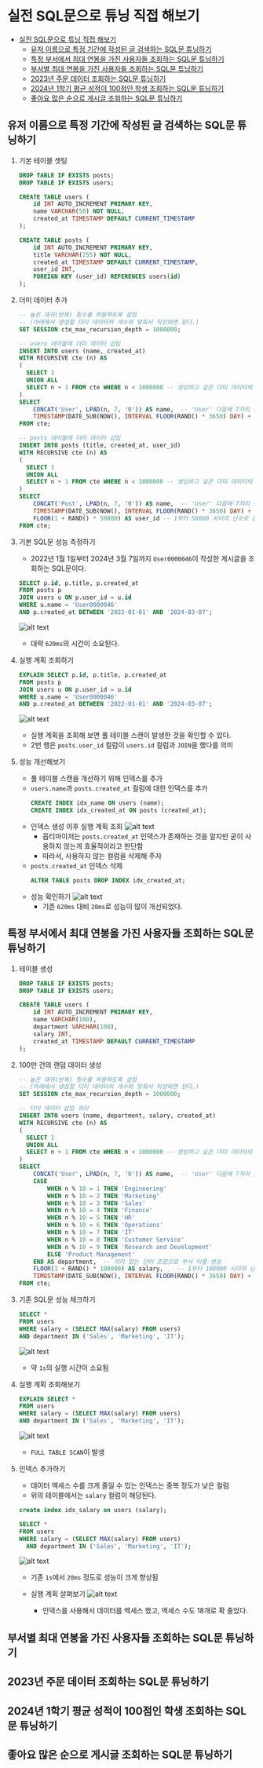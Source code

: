 # 실전 SQL문으로 튜닝 직접 해보기
- [실전 SQL문으로 튜닝 직접 해보기](#실전-sql문으로-튜닝-직접-해보기)
  - [유저 이름으로 특정 기간에 작성된 글 검색하는 SQL문 튜닝하기](#유저-이름으로-특정-기간에-작성된-글-검색하는-sql문-튜닝하기)
  - [특정 부서에서 최대 연봉을 가진 사용자들 조회하는 SQL문 튜닝하기](#특정-부서에서-최대-연봉을-가진-사용자들-조회하는-sql문-튜닝하기)
  - [부서별 최대 연봉을 가진 사용자들 조회하는 SQL문 튜닝하기](#부서별-최대-연봉을-가진-사용자들-조회하는-sql문-튜닝하기)
  - [2023년 주문 데이터 조회하는 SQL문 튜닝하기](#2023년-주문-데이터-조회하는-sql문-튜닝하기)
  - [2024년 1학기 평균 성적이 100점인 학생 조회하는 SQL문 튜닝하기](#2024년-1학기-평균-성적이-100점인-학생-조회하는-sql문-튜닝하기)
  - [좋아요 많은 순으로 게시글 조회하는 SQL문 튜닝하기](#좋아요-많은-순으로-게시글-조회하는-sql문-튜닝하기)

## 유저 이름으로 특정 기간에 작성된 글 검색하는 SQL문 튜닝하기
1. 기본 테이블 셋팅
    ```sql
    DROP TABLE IF EXISTS posts;
    DROP TABLE IF EXISTS users;

    CREATE TABLE users (
        id INT AUTO_INCREMENT PRIMARY KEY,
        name VARCHAR(50) NOT NULL,
        created_at TIMESTAMP DEFAULT CURRENT_TIMESTAMP
    );

    CREATE TABLE posts (
        id INT AUTO_INCREMENT PRIMARY KEY,
        title VARCHAR(255) NOT NULL,
        created_at TIMESTAMP DEFAULT CURRENT_TIMESTAMP,
        user_id INT,
        FOREIGN KEY (user_id) REFERENCES users(id)
    );
    ```
2. 더미 데이터 추가
    ```sql
    -- 높은 재귀(반복) 횟수를 허용하도록 설정
    -- (아래에서 생성할 더미 데이터의 개수와 맞춰서 작성하면 된다.)
    SET SESSION cte_max_recursion_depth = 1000000; 

    -- users 테이블에 더미 데이터 삽입
    INSERT INTO users (name, created_at)
    WITH RECURSIVE cte (n) AS
    (
      SELECT 1
      UNION ALL
      SELECT n + 1 FROM cte WHERE n < 1000000 -- 생성하고 싶은 더미 데이터의 개수
    )
    SELECT 
        CONCAT('User', LPAD(n, 7, '0')) AS name,  -- 'User' 다음에 7자리 숫자로 구성된 이름 생성
        TIMESTAMP(DATE_SUB(NOW(), INTERVAL FLOOR(RAND() * 3650) DAY) + INTERVAL FLOOR(RAND() * 86400) SECOND) AS created_at -- 최근 10년 내의 임의의 날짜와 시간 생성
    FROM cte;

    -- posts 테이블에 더미 데이터 삽입
    INSERT INTO posts (title, created_at, user_id)
    WITH RECURSIVE cte (n) AS
    (
      SELECT 1
      UNION ALL
      SELECT n + 1 FROM cte WHERE n < 1000000 -- 생성하고 싶은 더미 데이터의 개수
    )
    SELECT 
        CONCAT('Post', LPAD(n, 7, '0')) AS name,  -- 'User' 다음에 7자리 숫자로 구성된 이름 생성
        TIMESTAMP(DATE_SUB(NOW(), INTERVAL FLOOR(RAND() * 3650) DAY) + INTERVAL FLOOR(RAND() * 86400) SECOND) AS created_at, -- 최근 10년 내의 임의의 날짜와 시간 생성
        FLOOR(1 + RAND() * 50000) AS user_id -- 1부터 50000 사이의 난수로 급여 생성
    FROM cte;
    ```
3. 기본 SQL문 성능 측정하기
   - 2022년 1월 1일부터 2024년 3월 7일까지 `User0000046`이 작성한 게시글을 조회하는 SQL문이다.
   ```sql
   SELECT p.id, p.title, p.created_at
   FROM posts p
   JOIN users u ON p.user_id = u.id
   WHERE u.name = 'User0000046'
   AND p.created_at BETWEEN '2022-01-01' AND '2024-03-07';
   ```
   ![alt text](./images/sql-tuning-1_1.png)
   - 대략 `620ms`의 시간이 소요된다.

4. 실행 계획 조회하기
    ```sql
    EXPLAIN SELECT p.id, p.title, p.created_at
    FROM posts p
    JOIN users u ON p.user_id = u.id
    WHERE u.name = 'User0000046'
    AND p.created_at BETWEEN '2022-01-01' AND '2024-03-07';
    ```
    ![alt text](./images/sql-tuning-1_2.png)
    - 실행 계획을 조회해 보면 풀 테이블 스캔이 발생한 것을 확인할 수 있다.
    - 2번 행은 `posts.user_id` 컬럼이 `users.id` 컬럼과 `JOIN`을 했다를 의미
5. 성능 개선해보기
    - 풀 테이블 스캔을 개선하기 위해 인덱스를 추가
    - `users.name`과 `posts.created_at` 컬럼에 대한 인덱스를 추가
      ```sql
      CREATE INDEX idx_name ON users (name);
      CREATE INDEX idx_created_at ON posts (created_at);
      ```
    - 인덱스 생성 이후 실행 계획 조회
      ![alt text](./images/sql-tuning-1_3.png)
      - 옵티마이저는 `posts.created_at` 인덱스가 존재하는 것을 알지만 굳이 사용하지 않는게 효율적이라고 판단함
      - 따라서, 사용하지 않는 컬럼을 삭제해 주자
    - `posts.created_at` 인덱스 삭제
      ```sql
      ALTER TABLE posts DROP INDEX idx_created_at;
      ```
    - 성능 확인하기
      ![alt text](./images/sql-tuning-1_4.png)
      - 기존 `620ms` 대비 `20ms`로 성능이 많이 개선되었다.

## 특정 부서에서 최대 연봉을 가진 사용자들 조회하는 SQL문 튜닝하기
1. 테이블 생성
    ```sql
    DROP TABLE IF EXISTS posts;
    DROP TABLE IF EXISTS users; 

    CREATE TABLE users (
        id INT AUTO_INCREMENT PRIMARY KEY,
        name VARCHAR(100),
        department VARCHAR(100),
        salary INT,
        created_at TIMESTAMP DEFAULT CURRENT_TIMESTAMP
    );
    ```

2. 100만 건의 랜덤 데이터 생성
    ```sql
    -- 높은 재귀(반복) 횟수를 허용하도록 설정
    -- (아래에서 생성할 더미 데이터의 개수와 맞춰서 작성하면 된다.)
    SET SESSION cte_max_recursion_depth = 1000000; 

    -- 더미 데이터 삽입 쿼리
    INSERT INTO users (name, department, salary, created_at)
    WITH RECURSIVE cte (n) AS
    (
      SELECT 1
      UNION ALL
      SELECT n + 1 FROM cte WHERE n < 1000000 -- 생성하고 싶은 더미 데이터의 개수
    )
    SELECT 
        CONCAT('User', LPAD(n, 7, '0')) AS name,  -- 'User' 다음에 7자리 숫자로 구성된 이름 생성
        CASE 
            WHEN n % 10 = 1 THEN 'Engineering'
            WHEN n % 10 = 2 THEN 'Marketing'
            WHEN n % 10 = 3 THEN 'Sales'
            WHEN n % 10 = 4 THEN 'Finance'
            WHEN n % 10 = 5 THEN 'HR'
            WHEN n % 10 = 6 THEN 'Operations'
            WHEN n % 10 = 7 THEN 'IT'
            WHEN n % 10 = 8 THEN 'Customer Service'
            WHEN n % 10 = 9 THEN 'Research and Development'
            ELSE 'Product Management'
        END AS department,  -- 의미 있는 단어 조합으로 부서 이름 생성
        FLOOR(1 + RAND() * 100000) AS salary,    -- 1부터 100000 사이의 난수로 나이 생성
        TIMESTAMP(DATE_SUB(NOW(), INTERVAL FLOOR(RAND() * 3650) DAY) + INTERVAL FLOOR(RAND() * 86400) SECOND) AS created_at -- 최근 10년 내의 임의의 날짜와 시간 생성
    FROM cte;
    ```

3. 기존 SQL문 성능 체크하기
    ```sql
    SELECT *
    FROM users
    WHERE salary = (SELECT MAX(salary) FROM users)
    AND department IN ('Sales', 'Marketing', 'IT');
    ```
    ![alt text](./images/sql-tuning-2_1.png)
    - 약 `1s`의 실행 시간이 소요됨

4. 실행 계획 조회해보기
    ```sql
    EXPLAIN SELECT *
    FROM users
    WHERE salary = (SELECT MAX(salary) FROM users)
    AND department IN ('Sales', 'Marketing', 'IT');
    ```
    ![alt text](./images/sql-tuning-2_2.png)
    - `FULL TABLE SCAN`이 발생

5. 인덱스 추가하기
   - 데이터 엑세스 수를 크게 줄일 수 있는 인덱스는 중복 정도가 낮은 컬럼
   - 위의 테이블에서는 `salary` 컬럼이 해당된다.
   ```sql
   create index idx_salary on users (salary);
   ```

   ```sql
   SELECT *
   FROM users
   WHERE salary = (SELECT MAX(salary) FROM users)
     AND department IN ('Sales', 'Marketing', 'IT');
   ```
   ![alt text](./images/sql-tuning-2_3.png)
   - 기존 `1s`에서 `20ms` 정도로 성능이 크게 향상됨

   - 실행 계획 살펴보기
     ![alt text](./images/sql-tuning-2_4.png)
     - 인덱스를 사용해서 데이터를 엑세스 했고, 엑세스 수도 18개로 확 줄었다.


## 부서별 최대 연봉을 가진 사용자들 조회하는 SQL문 튜닝하기

## 2023년 주문 데이터 조회하는 SQL문 튜닝하기

## 2024년 1학기 평균 성적이 100점인 학생 조회하는 SQL문 튜닝하기

## 좋아요 많은 순으로 게시글 조회하는 SQL문 튜닝하기
